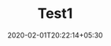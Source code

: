 ---
title: "Test1"
date: 2020-02-01T20:22:14+05:30
draft: true

# featured image
image: ""

# meta description - blog description for list page
description: "this is meta description"

# taxonomies
categories: 
  - "Python"

# type
type : "blog"
---